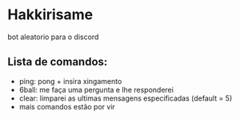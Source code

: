# Hakkirisame
bot aleatorio para o discord

## Lista de comandos:
- ping: pong + insira xingamento
- 6ball: me faça uma pergunta e lhe responderei
- clear: limparei as ultimas mensagens especificadas (default = 5)
- mais comandos estão por vir
